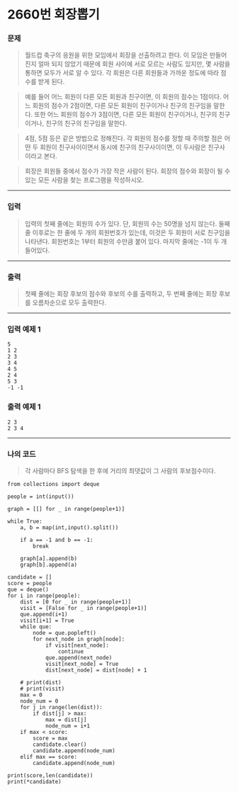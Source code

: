 # 2660번 회장뽑기
### 문제
> 월드컵 축구의 응원을 위한 모임에서 회장을 선출하려고 한다. 이 모임은 만들어진지 얼마 되지 않았기 때문에 회원 사이에 서로 모르는 사람도 있지만, 몇 사람을 통하면 모두가 서로 알 수 있다. 각 회원은 다른 회원들과 가까운 정도에 따라 점수를 받게 된다.

> 예를 들어 어느 회원이 다른 모든 회원과 친구이면, 이 회원의 점수는 1점이다. 어느 회원의 점수가 2점이면, 다른 모든 회원이 친구이거나 친구의 친구임을 말한다. 또한 어느 회원의 점수가 3점이면, 다른 모든 회원이 친구이거나, 친구의 친구이거나, 친구의 친구의 친구임을 말한다.

> 4점, 5점 등은 같은 방법으로 정해진다. 각 회원의 점수를 정할 때 주의할 점은 어떤 두 회원이 친구사이이면서 동시에 친구의 친구사이이면, 이 두사람은 친구사이라고 본다.

> 회장은 회원들 중에서 점수가 가장 작은 사람이 된다. 회장의 점수와 회장이 될 수 있는 모든 사람을 찾는 프로그램을 작성하시오.  

---

### 입력
> 입력의 첫째 줄에는 회원의 수가 있다. 단, 회원의 수는 50명을 넘지 않는다. 둘째 줄 이후로는 한 줄에 두 개의 회원번호가 있는데, 이것은 두 회원이 서로 친구임을 나타낸다. 회원번호는 1부터 회원의 수만큼 붙어 있다. 마지막 줄에는 -1이 두 개 들어있다.

---

### 출력
> 첫째 줄에는 회장 후보의 점수와 후보의 수를 출력하고, 두 번째 줄에는 회장 후보를 오름차순으로 모두 출력한다.

---

### 입력 예제 1
```
5
1 2
2 3
3 4
4 5
2 4
5 3
-1 -1
```

### 출력 예제 1
```
2 3
2 3 4
```

---

### 나의 코드
> 각 사람마다 BFS 탐색을 한 후에 거리의 최댓값이 그 사람의 후보점수이다. 

```
from collections import deque

people = int(input())

graph = [[] for _ in range(people+1)]

while True:
    a, b = map(int,input().split())

    if a == -1 and b == -1:
        break

    graph[a].append(b)
    graph[b].append(a)

candidate = []
score = people
que = deque()
for i in range(people):
    dist = [0 for _ in range(people+1)]
    visit = [False for _ in range(people+1)]
    que.append(i+1)
    visit[i+1] = True
    while que:
        node = que.popleft()
        for next_node in graph[node]:
            if visit[next_node]:
                continue
            que.append(next_node)
            visit[next_node] = True
            dist[next_node] = dist[node] + 1

    # print(dist)
    # print(visit)
    max = 0
    node_num = 0
    for j in range(len(dist)):
        if dist[j] > max:
            max = dist[j]
            node_num = i+1
    if max < score:
        score = max
        candidate.clear()
        candidate.append(node_num)
    elif max == score:
        candidate.append(node_num)

print(score,len(candidate))
print(*candidate)
```
